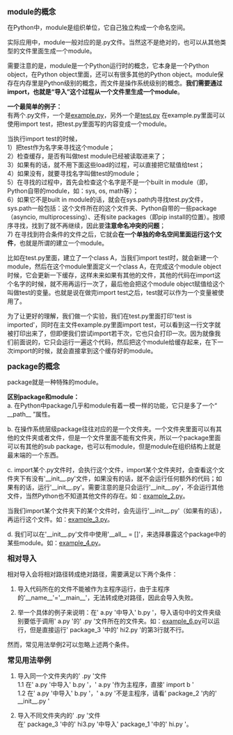 <big>**module的概念**</big>

在Python中，module是组织单位，它自己独立构成一个命名空间。

实际应用中，module一般对应的是.py文件。当然这不是绝对的，也可以从其他类型的文件里面生成一个module。

需要注意的是，module是一个Python运行时的概念，它本身是一个Python object，在Python object里面，还可以有很多其他的Python object。module保存在内存里是Python级别的概念，而文件是操作系统级别的概念。**我们需要通过import，也就是“导入”这个过程从一个文件里生成一个module**。

**一个最简单的例子：**  
有两个.py文件，一个是[example.py](example.py)，另外一个是[test.py](test.py)
在example.py里面可以使用import test，把test.py里面写的内容变成一个module。

当执行import test的时候，  
1）把test作为名字来寻找这个module；  
2）检查缓存，是否有叫做test module已经被读取进来了；  
3）如果有的话，就不用下面这些load的过程，可以直接把它赋值给test；  
4）如果没有，就要寻找名字叫做test的module；  
5）在寻找的过程中，首先会检查这个名字是不是一个built in module（即，Python自带的module，如：sys, os, math等）；  
6）如果它不是built in module的话，就会在sys.path内寻找test.py文件，sys.path一般包括：这个文件所在的这个文件夹、Python自带的一些package（asyncio, multiprocessing）、还有site packages（即pip install的位置）。按顺序寻找，找到了就不再继续，因此要**注意命名冲突的问题**；  
7) 在寻找到符合条件的文件之后，它就会**在一个单独的命名空间里面运行这个文件**，也就是所谓的建立一个module。

比如在test.py里面，建立了一个class A，当我们import test时，就会新建一个module，然后在这个module里面定义一个class A，在完成这个module object时候，它会更新一下缓存，这样未来如果有其他的文件，其他的代码在import这个名字的时候，就不用再运行一次了，最后他会把这个module object赋值给这个叫做test的变量。也就是说在做完import test之后，test就可以作为一个变量被使用了。

为了让更好的理解，我们做一个实验，我们在test.py里面打印'test is imported'，同时在主文件example.py里面import test，可以看到这一行文字就被打印出来了，但即便我们尝试import若干次，它也只会打印一次。因为就像我们前面说的，它只会运行一遍这个代码，然后把这个module给缓存起来，在下一次import的时候，就会直接拿到这个缓存好的module。

<big>**package的概念**</big>

package就是一种特殊的module。

**区别package和module：**  
a. 在Python中package几乎和module有着一模一样的功能，它只是多了一个“ \_\_path\_\_ ”属性。

b. 在操作系统层级package往往对应的是一个文件夹。一个文件夹里面可以有其他的文件夹或者文件，但是一个文件里面不能有文件夹，所以一个package里面可以有其他的sub package，也可以有module，但是module在组织结构上就是最末端的一个东西。

c. import某个.py文件时，会执行这个文件，import某个文件夹时，会查看这个文件夹下有没有'\_\_init\_\_.py'文件，如果没有的话，就不会运行任何额外的代码；如果有的话，运行'\_\_init\_\_.py'。需要注意的是只会运行'\_\_init\_\_.py'，不会运行其他文件，当然Python也不知道其他文件的存在。如：[example_2.py](example_2.py)。

当我们import某个文件夹下的某个文件时，会先运行'\_\_init\_\_.py'（如果有的话），再运行这个文件。如：[example_3.py](example_3.py)。

d. 我们可以在'\_\_init\_\_.py'文件中使用'\_\_all\_\_ = []'，来选择暴露这个package中的某些module。如：[example_4.py](example_4.py)。

<big>**相对导入**</big>

相对导入会将相对路径转成绝对路径，需要满足以下两个条件：  
1. 导入代码所在的文件不能被作为主程序运行，由于主程序的'\_\_name\_\_'='\_\_main\_\_'，无法转成绝对路径，因此会导入失败。

2. 举一个具体的例子来说明：在' a.py '中导入' b.py '，导入语句中的文件夹级别要低于调用' a.py '的' .py '文件所在的文件夹。如：[example_6.py](example_6.py)可以运行，但是直接运行' package_3 '中的' hi2.py '的第3行就不行。

然而，常见用法举例2可以忽略上述两个条件。

<big>**常见用法举例**</big>

1. 导入同一个文件夹内的' .py '文件  
1.1 在' a.py '中导入' b.py '，' a.py '作为主程序，直接' import b '  
1.2 在' a.py '中导入' b.py '，' a.py '不是主程序，请看' package_2 '内的' \_\_init\_\_.py '

2. 导入不同文件夹内的' .py '文件  
在' package_3 '中的' hi3.py '中导入' package_1 '中的' hi.py '。